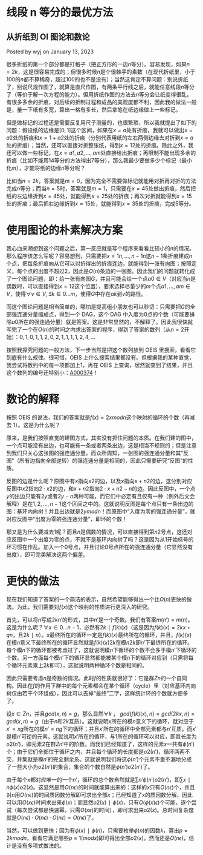 # 线段 n 等分的最优方法

## 从折纸到 OI 图论和数论

Posted by wyj on January 13, 2023

很多折纸的第一个部分都是打格子（把正方形的一边$n$等分）。容易发现，如果$n=2k$，这是很容易完成的；但很多时候$n$是个很棘手的素数（在现代折纸里，小于$100$的$n$都不算稀奇，超过$100$的也不是没有）；当然这肯定不算问题：别说折纸了，别说尺规作图了，就算是直尺作图，有两条平行线之后，就能任意线段$n$等分了（等价于解一次方程的能力）。但用折纸作图的方法去$n$等分会让纸变得很乱，有很多多余的折痕，对后续的折制过程和成品的美观度都不利，因此我的做法一般是，量一下纸有多宽，算出一格有多长，然后拿笔在纸边缘做上一些标记。

但是做标记的过程还是需要反复用尺子测量的，也很繁琐，所以我就提出了如下的问题：假设纸的边缘是$[0,1]$这个区间，如果在$x=a$处有折痕，我就可以做出$x=a2$处的折痕和$x=1+a2$处的折痕（分别代表用纸的左右两侧边缘去对折到$x=a$处的折痕）；当然，还可以直接对折整张纸，得到$x=12$处的折痕。除此之外，我还可以做一些标记，在$x=a1,a2,…,am$处直接给出折痕；再限制不能出现多余的折痕（比如不能用$14$等分的方法得出$7$等分），那么我最少要做多少个标记（最小化$m$），才能将纸的边缘$n$等分呢？

比如当$n=2k$，答案就是$m=0$，因为完全不需要做标记就能用对折再对折的方法完成$n$等分；而当$n=5$时，答案就是$m=1$，只需要在$x=45$处做出折痕，然后把纸的左边缘折到$x=45$处，就能得到$x=25$处的折痕；再次对折就能得到$x=15$处的折痕；最后把右边缘折到$x=15$处，就能得到$x=35$处的折痕，完成$5$等分。

# 使用图论的朴素解决方案[](https://2o181o28.github.io/2023/01/13/%E7%BA%BF%E6%AE%B5n%E7%AD%89%E5%88%86%E7%9A%84%E6%9C%80%E4%BC%98%E6%96%B9%E6%B3%95/#%E4%BD%BF%E7%94%A8%E5%9B%BE%E8%AE%BA%E7%9A%84%E6%9C%B4%E7%B4%A0%E8%A7%A3%E5%86%B3%E6%96%B9%E6%A1%88)

我心血来潮想到这个问题之后，第一反应就是写个程序来看看比较小的$n$的情况。那么程序该怎么写呢？容易想到，只需要把$x=1n,…,n−1n$这$n−1$条折痕建成$n$个点，把每条折痕向从它可以对折得出的折痕连边，就能得到一张有向图；按照定义，每个点的出度不超过$2$，因此是$O(n)$条边的一张图。因此我们的问题就转化成了一个图论问题，即：给一张有向图$G$，并且可能会给一个点$a0∈V$（对应当$n$是偶数时，可以直接得到$x=12$这个位置），要求选择尽量少的$m$个点$a1,…,am∈V$，使得$∀v∈V,∃k∈0…m$，使得$G$中存在$ak$到$v$的路径。

而这个图论问题是相当简单的，哪怕是提高组小朋友也可以秒切：只需要把$G$的全部强连通分量缩成点，得到一个 DAG，这个 DAG 中入度为$0$点的个数（可能要排除$a0$所在的强连通分量）就是答案。这是非常显然的，不解释了。因此我很快就写完了一个在$O(n)$的时间之内求出答案的程序，得到了答案的数列（从$n=2$开始）：$0,1,0,1,1,2,0,2,1,1,1,1,2,4,…$

按照我探究问题的一般方法，下一步当然是把这个数列放到 OEIS 里搜索，看看它到底有什么规律。很可惜，OEIS 上什么搜索结果都没有。但根据我的某种直觉，我尝试将数列中的每一项都加上$1$，再在 OEIS 上查询，居然就查到了结果，并且这个数列的编号还特别小：[A000374](http://oeis.org/A000374)！

# 数论的解释[](https://2o181o28.github.io/2023/01/13/%E7%BA%BF%E6%AE%B5n%E7%AD%89%E5%88%86%E7%9A%84%E6%9C%80%E4%BC%98%E6%96%B9%E6%B3%95/#%E6%95%B0%E8%AE%BA%E7%9A%84%E8%A7%A3%E9%87%8A)

按照 OEIS 的说法，我们的答案就是$f(x)=2xmodn$这个映射的循环的个数（再减去 1）。这是为什么呢？

原来，是我们按照直觉的建图方式，其实没有抓住问题的本质。在我们建的图中，一个点可能没有出边，也可能有一条或者两条出边，这是相当不规则的；但是注意到我们只关心这张图的强连通分量，而众所周知，一张图的强连通分量和其“反图”（所有边指向全部逆转）的强连通分量是相同的，因此只需要研究“反图”的性质。

反图的边是什么呢？原图中有$x$指向$x2$的边，以及$x$指向$x+n2$的边，这分别对应反图中$x2$指向$2⋅x2$的边，和$x+n2$指向$2⋅x+n2−n$的边。因此反图中，一个点$y$的出边只能有$2y$或者$2y−n$两种可能，而它们中必定有且仅有一种（例外后文会解释）是在$1,2,…,n−1$这个区间之中的。这就说明反图是每个点只有一条出边的图：基环内向树！并且出边就是$2ymodn$！而原图中“入度为零的强连通分量”，就对应反图中“出度为零的强连通分量”，即环的个数！

那又是为什么要减去$1$呢？而且$n$是偶数的情况，可以直接得到第$n2$号点，这还对应反图中一个出度为零的点，不就不是基环内向树了吗？这是因为从$1$开始标号的坏习惯在作乱。加入一个$0$号点，并且讨论$0$号点所在的强连通分量（它显然没有出度），即可完美解决这两个偏差。

# 更快的做法[](https://2o181o28.github.io/2023/01/13/%E7%BA%BF%E6%AE%B5n%E7%AD%89%E5%88%86%E7%9A%84%E6%9C%80%E4%BC%98%E6%96%B9%E6%B3%95/#%E6%9B%B4%E5%BF%AB%E7%9A%84%E5%81%9A%E6%B3%95)

现在我们知道了答案的一个简洁的表示，自然希望能够得出一个比$O(n)$更快的做法。为此，我们需要对$f(x)$这个映射的性质进行更深入的研究。

首先，可以将$n$写成$2kn′$的形式，其中$n′$是一个奇数。我们有答案$m(n′)=m(n)$。这是为什么呢？$∀x∈0…n−1$，必然有$2k∣f(k)(x)$（这是因为$f(k)(x)=2kx+qn$，且$2k∣n$）。$x$最终所在的循环一定是$f(k)(x)$最终所在的循环，并且，$f(k)(x)$在模$n$意义下最终所在的循环显然就是$f(k)(x)2k$在模$n2k$即$n′$下最终所在的循环。每个模$n$下的循环都被考虑过了，这就说明模$n$下循环的个数不会多于模$n′$下循环的个数。另一方面每个模$n′$下的循环显然都能被某个模$n$下的循环对应到（只需将每个循环元素乘上$2k$即可），这就说明两种循环个数是相同的。

因此只需要考虑$n$是奇数的情况。此时$f$的性质就很好了：它是群$Zn$的一个自同构。因此在$f$的作用下群中的每个元素都会在某个循环（cycle）里（对应基环内向树仅由若干个环组成），因此可以去掉“最终”二字，这样统计环的个数就方便多了。

设$x∈Zn$，并且$gcd(x,n)=g$，那么显然$∀k$ ， $gcd(f(k)(x),n)=gcd(2kx,n)=gcd(x,n)=g$（由于$n$和$2k$互质）。这就说明$x$所在的模$n$意义下的循环，就对应于$x′=xg$所在的模$n′=ng$下的循环；并且$x′$所在的循环中全部元素都与$n′$互质。而$x′$是模$n′$可逆的元素，这就说明$x′$所在的循环，与$1$所在的循环可以对应，即其长度为$o2(n′)$，即元素$2$在群$Zn′$中的阶数。而我们已经知道了，这样的元素$x$一共有$ϕ(n′)$个；由于它们全部位于循环之内，并且每个循环的长度都是$o2(n′)$，循环两两不交，并集就是模$n′$的完全剩余系。这就说明我们将这$ϕ(n′)$个元素不重不漏地分成了一些大小为$o2(n′)$的集合，集合的个数自然是$ϕ(n′)o2(n′)$了。

由于每个$x$都对应唯一的一个$n′$，循环的总个数自然就是$∑n′ϕ(n′)o2(n′)$，即$∑x∣nϕ(x)o2(x)$。这显然是用$O(nϵ)$的时间就能算出来的：这样的$x$只有$O(nϵ)$个，并且对$n$用$O(nϵ)$的时间质因数分解即可求出全部$x$；已经知道了$x$的质因数分解，因此可以用$O(xϵ)$时间求出来$ϕ(x)$；而显然$o2(x)∣ϕ(x)$，只有$O(ϕ(x)ϵ)$个可能，逐个尝试（每次尝试都是快速幂，只需$O(xϵ)$的时间），即可求出来$o2(x)$。总时间复杂度就是$O(nϵ)⋅O(nϵ)⋅O(nϵ)=O(nϵ)$了。

当然，可以做到更快；因为有$ϕ(x)∣ϕ(n)$，只需要枚举$ϕ(n)$的因数$k$，算出$p=2kmodn$，看看它满足哪些$p≡1(modx)$即可得出全部$o2(x)$。然而还是$O(nϵ)$，估计是没有多项式做法的。

